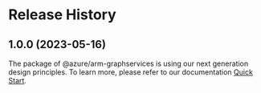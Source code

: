 # Release History
    
## 1.0.0 (2023-05-16)

The package of @azure/arm-graphservices is using our next generation design principles. To learn more, please refer to our documentation [Quick Start](https://aka.ms/js-track2-quickstart).
